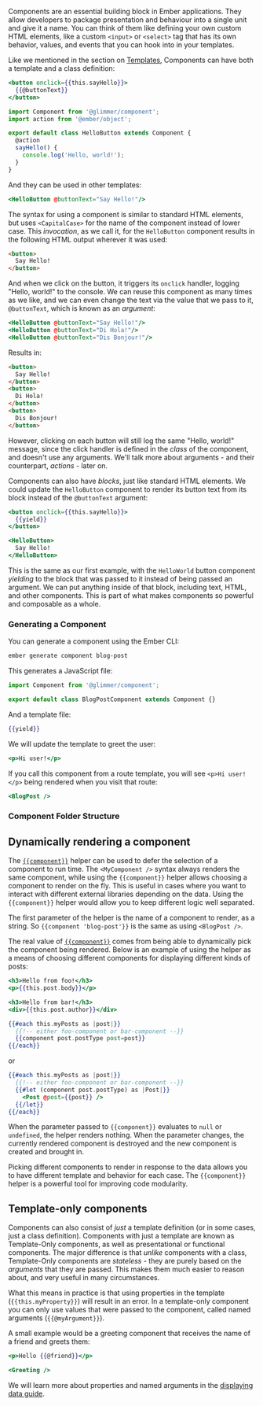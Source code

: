 Components are an essential building block in Ember applications. They allow
developers to package presentation and behaviour into a single unit and give it
a name. You can think of them like defining your own custom HTML elements, like
a custom `<input>` or `<select>` tag that has its own behavior, values, and
events that you can hook into in your templates.

Like we mentioned in the section on [Templates](../../templates/), Components
can have both a template and a class definition:

```hbs {data-file=app/templates/components/hello-button.hbs}
<button onclick={{this.sayHello}}>
  {{@buttonText}}
</button>
```

```js {data-file=app/components/hello-button.js}
import Component from '@glimmer/component';
import action from '@ember/object';

export default class HelloButton extends Component {
  @action
  sayHello() {
    console.log('Hello, world!');
  }
}
```

And they can be used in other templates:

```hbs
<HelloButton @buttonText="Say Hello!"/>
```

The syntax for using a component is similar to standard HTML elements, but uses
`<CapitalCase>` for the name of the component instead of lower case. This
_invocation_, as we call it, for the `HelloButton` component results in the
following HTML output wherever it was used:

```html
<button>
  Say Hello!
</button>
```

And when we click on the button, it triggers its `onclick` handler, logging
"Hello, world!" to the console. We can reuse this component as many times as we
like, and we can even change the text via the value that we pass to it,
`@buttonText`, which is known as an _argument_:

```hbs
<HelloButton @buttonText="Say Hello!"/>
<HelloButton @buttonText="Di Hola!"/>
<HelloButton @buttonText="Dis Bonjour!"/>
```

Results in:

```html
<button>
  Say Hello!
</button>
<button>
  Di Hola!
</button>
<button>
  Dis Bonjour!
</button>
```

However, clicking on each button will still log the same "Hello, world!"
message, since the click handler is defined in the _class_ of the component, and
doesn't use any arguments. We'll talk more about arguments - and their
counterpart, _actions_ - later on.

Components can also have _blocks_, just like standard HTML elements. We could
update the `HelloButton` component to render its button text from its block
instead of the `@buttonText` argument:

```hbs {data-file=app/templates/components/hello-button.hbs}
<button onclick={{this.sayHello}}>
  {{yield}}
</button>
```

```hbs
<HelloButton>
  Say Hello!
</HelloButton>
```

This is the same as our first example, with the `HelloWorld` button component
_yielding_ to the block that was passed to it instead of being passed an
argument. We can put anything inside of that block, including text, HTML, and
other components. This is part of what makes components so powerful and
composable as a whole.

### Generating a Component

You can generate a component using the Ember CLI:

```bash
ember generate component blog-post
```

This generates a JavaScript file:

```javascript {data-file=src/ui/components/blog-post/component.js}
import Component from '@glimmer/component';

export default class BlogPostComponent extends Component {}
```

And a template file:

```handlebars {data-filename=src/ui/components/blog-post/template.hbs}
{{yield}}
```

We will update the template to greet the user:

```handlebars {data-filename=src/ui/components/blog-post/template.hbs}
<p>Hi user!</p>
```

If you call this component from a route template, you will see `<p>Hi user!</p>`
being rendered when you visit that route:

```handlebars {data-filename=src/ui/routes/application/template.hbs}
<BlogPost />
```

### Component Folder Structure

## Dynamically rendering a component

The
[`{{component}}`](https://www.emberjs.com/api/ember/release/classes/Ember.Templates.helpers/methods/component?anchor=component)
helper can be used to defer the selection of a component to run time. The
`<MyComponent />` syntax always renders the same component, while using the
`{{component}}` helper allows choosing a component to render on the fly. This is
useful in cases where you want to interact with different external libraries
depending on the data. Using the `{{component}}` helper would allow you to keep
different logic well separated.

The first parameter of the helper is the name of a component to render, as a
string. So `{{component 'blog-post'}}` is the same as using `<BlogPost />`.

The real value of
[`{{component}}`](https://www.emberjs.com/api/ember/release/classes/Ember.Templates.helpers/methods/component?anchor=component)
comes from being able to dynamically pick the component being rendered. Below is
an example of using the helper as a means of choosing different components for
displaying different kinds of posts:

```handlebars {data-filename=src/ui/components/foo-component/template.hbs}
<h3>Hello from foo!</h3>
<p>{{this.post.body}}</p>
```

```handlebars {data-filename=src/ui/components/bar-component/template.hbs}
<h3>Hello from bar!</h3>
<div>{{this.post.author}}</div>
```

```handlebars {data-filename=src/ui/routes/index/template.hbs}
{{#each this.myPosts as |post|}}
  {{!-- either foo-component or bar-component --}}
  {{component post.postType post=post}}
{{/each}}
```

or

```handlebars {data-filename=src/ui/routes/index/template.hbs}
{{#each this.myPosts as |post|}}
  {{!-- either foo-component or bar-component --}}
  {{#let (component post.postType) as |Post|}}
    <Post @post={{post}} />
  {{/let}}
{{/each}}
```

When the parameter passed to `{{component}}` evaluates to `null` or `undefined`,
the helper renders nothing. When the parameter changes, the currently rendered
component is destroyed and the new component is created and brought in.

Picking different components to render in response to the data allows you to
have different template and behavior for each case. The `{{component}}` helper
is a powerful tool for improving code modularity.

## Template-only components

Components can also consist of _just_ a template definition (or in some cases,
just a class definition). Components with just a template are known as
Template-Only components, as well as presentational or functional components.
The major difference is that _unlike_ components with a class, Template-Only
components are _stateless_ - they are purely based on the _arguments_ that they
are passed. This makes them much easier to reason about, and very useful in many
circumstances.

What this means in practice is that using properties in the template
(`{{this.myProperty}}`) will result in an error. In a template-only component
you can only use values that were passed to the component, called named
arguments (`{{@myArgument}}`).

A small example would be a greeting component that receives the name of a friend
and greets them:

```handlebars {data-filename=src/ui/components/greeting/template.hbs}
<p>Hello {{@friend}}</p>
```

```handlebars {data-filename=src/ui/routes/application/template.hbs}
<Greeting />
```

We will learn more about properties and named arguments in the [displaying data
guide]().
